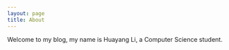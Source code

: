 ```yaml
---
layout: page
title: About
---
```




Welcome to my blog, my name is Huayang Li, a Computer Science student.

​	